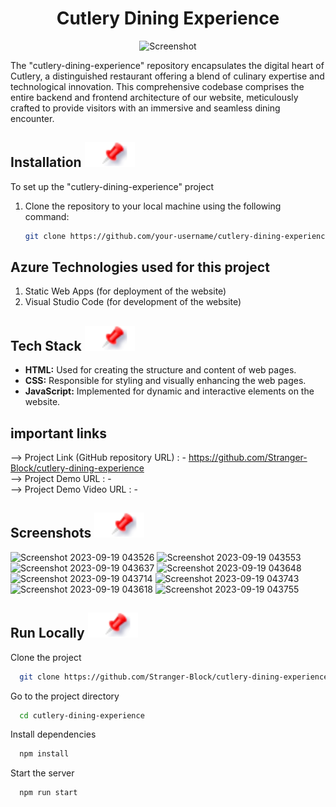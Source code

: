 
<h1 align="center">Cutlery Dining Experience</h1>

<p align="center">
  <img src="https://github.com/Stranger-Block/cutlery-dining-experience/assets/141111315/ef019823-0815-4aa1-aaec-fba0c9b3243c" alt="Screenshot">
</p>

The "cutlery-dining-experience" repository encapsulates the digital heart of Cutlery, a distinguished restaurant offering a blend of culinary expertise and technological innovation. This comprehensive codebase comprises the entire backend and frontend architecture of our website, meticulously crafted to provide visitors with an immersive and seamless dining encounter.



## Installation ![](https://raw.githubusercontent.com/aregtech/areg-sdk/master/docs/img/pin.svg)

To set up the "cutlery-dining-experience" project

1. Clone the repository to your local machine using the following command:

   ```bash
   git clone https://github.com/your-username/cutlery-dining-experience.git

## Azure Technologies used for this project
   1. Static Web Apps (for deployment of the website)
   2. Visual Studio Code (for development of the website)
   
## Tech Stack ![](https://raw.githubusercontent.com/aregtech/areg-sdk/master/docs/img/pin.svg)

- **HTML:** Used for creating the structure and content of web pages.
- **CSS:** Responsible for styling and visually enhancing the web pages.
- **JavaScript:** Implemented for dynamic and interactive elements on the website.


## important links

--> Project Link (GitHub repository URL) : - https://github.com/Stranger-Block/cutlery-dining-experience <br>
--> Project Demo URL : -  <br>
--> Project Demo Video URL : - 





## Screenshots ![](https://raw.githubusercontent.com/aregtech/areg-sdk/master/docs/img/pin.svg)

![Screenshot 2023-09-19 043526](https://github.com/Stranger-Block/cutlery-dining-experience/assets/141111315/fefed6f7-1cac-41dc-987e-fcb1197140aa)
![Screenshot 2023-09-19 043553](https://github.com/Stranger-Block/cutlery-dining-experience/assets/141111315/efb07e9b-e203-457f-86ce-b9904521e87f)
![Screenshot 2023-09-19 043637](https://github.com/Stranger-Block/cutlery-dining-experience/assets/141111315/f17273e6-f71e-4369-a354-8b9a1e909d5e)
![Screenshot 2023-09-19 043648](https://github.com/Stranger-Block/cutlery-dining-experience/assets/141111315/8b8de9f7-7efb-4c50-80b0-06d60e27e218)
![Screenshot 2023-09-19 043714](https://github.com/Stranger-Block/cutlery-dining-experience/assets/141111315/2bd2362b-c1b2-470f-b869-894cc842db27)
![Screenshot 2023-09-19 043743](https://github.com/Stranger-Block/cutlery-dining-experience/assets/141111315/8066304a-9d50-44f3-a456-2f433e37058a)
![Screenshot 2023-09-19 043618](https://github.com/Stranger-Block/cutlery-dining-experience/assets/141111315/dd24a4c7-75fc-4385-b699-97cb37e2a2bd)
![Screenshot 2023-09-19 043755](https://github.com/Stranger-Block/cutlery-dining-experience/assets/141111315/a621c880-e887-452c-bbaa-787c5fa37c5e)



## Run Locally ![](https://raw.githubusercontent.com/aregtech/areg-sdk/master/docs/img/pin.svg)

Clone the project

```bash
  git clone https://github.com/Stranger-Block/cutlery-dining-experience.git
```

Go to the project directory

```bash
  cd cutlery-dining-experience
```

Install dependencies

```bash
  npm install
```

Start the server

```bash
  npm run start
```

